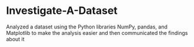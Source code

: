 # Investigate-A-Dataset
Analyzed a dataset using the Python libraries NumPy, pandas, and Matplotlib to make the analysis easier and then communicated the findings about it
